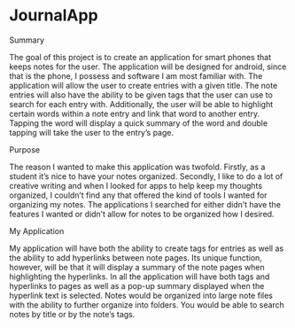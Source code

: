 # JournalApp

Summary 

The goal of this project is to create an application for smart phones that keeps notes for the user. 
The application will be designed for android, since that is the phone, I possess and software I am most familiar with. 
The application will allow the user to create entries with a given title.
The note entries will also have the ability to be given tags that the user can use to search for each entry with.
Additionally, the user will be able to highlight certain words within a note entry and link that word to another entry. 
Tapping the word will display a quick summary of the word and double tapping will take the user to the entry’s page.

Purpose 

The reason I wanted to make this application was twofold. Firstly, as a student it’s nice to have your notes organized. 
Secondly, I like to do a lot of creative writing and when I looked for apps to help keep my thoughts organized, 
I couldn’t find any that offered the kind of tools I wanted for organizing my notes. 
The applications I searched for either didn’t have the features I wanted or didn’t allow for notes to be organized how I desired.

My Application 

My application will have both the ability to create tags for entries as well as the ability to add hyperlinks between note pages.
Its unique function, however, will be that it will display a summary of the note pages when highlighting the hyperlinks.
In all the application will have both tags and hyperlinks to pages as well as a pop-up summary displayed when the hyperlink text is selected.
Notes would be organized into large note files with the ability to further organize into folders. You would be able to search notes by title or by the note’s tags.
